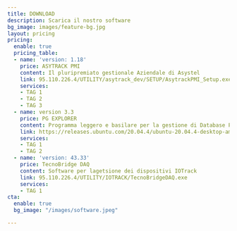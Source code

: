 ```yaml
---
title: DOWNLOAD
description: Scarica il nostro software
bg_image: images/feature-bg.jpg
layout: pricing
pricing:
  enable: true
  pricing_table:
  - name: 'version: 1.18'
    price: ASYTRACK PMI
    content: Il pluripremiato gestionale Aziendale di Asystel
    link: 95.110.226.4/UTILITY/asytrack_dev/SETUP/AsytrackPMI_Setup.exe
    services:
    - TAG 1
    - TAG 2
    - TAG 3
  - name: version 3.3
    price: PG EXPLORER
    content: Programma leggero e basilare per la gestione di Database PostgreSQL
    link: https://releases.ubuntu.com/20.04.4/ubuntu-20.04.4-desktop-amd64.iso
    services:
    - TAG 1
    - TAG 2
  - name: 'version: 43.33'
    price: TecnoBridge DAQ
    content: Software per lagetsione dei dispositivi IOTrack
    link: 95.110.226.4/UTILITY/IOTRACK/TecnoBridgeDAQ.exe
    services:
    - TAG 1
cta:
  enable: true
  bg_image: "/images/software.jpeg"

---
```


